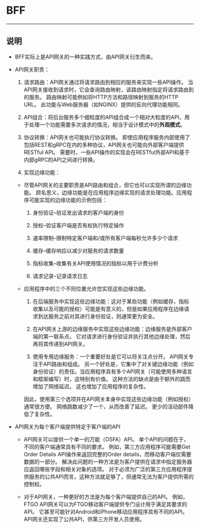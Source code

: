 # BFF

---

## 说明

* BFF实际上是API网关的一种实践方式，由API网关衍生而来。

* API网关职责：

  1. 请求路由：API网关通过将请求路由到相应的服务来实现一些API操作。 当API网关接收到请求时，它会查询路由映射，该路由映射指定将请求路由到的服务。 路由映射可能例如将HTTP方法和路径映射到服务的HTTP URL。 此功能与Web服务器（如NGINX）提供的反向代理功能相同。

  2. API组合：将后台服务多个细粒度的API组合成一个相对大粒度的API，用于处理一个功能需要多次请求的情况，相当于设计模式中的**外观模式**。

  3. 协议转换：API网关也可能执行协议转换。 即使应用程序服务内部使用了包括REST和gRPC在内的多种协议，API网关也可能向外部客户端提供RESTful API。 需要时，一些API操作的实现会在RESTful外部API和基于内部gRPC的API之间进行转换。

  4. 实现边缘功能：

    * 尽管API网关的主要职责是API路由和组合，但它也可以实现所谓的边缘功能。 顾名思义，边缘功能是在应用程序边缘实现的请求处理功能。应用程序可能实现的边缘功能的示例包括：

      1. 身份验证–验证发出请求的客户端的身份   

      2. 授权–验证客户端是否有权执行特定操作   

      3. 速率限制–限制特定客户端和/或所有客户端每秒允许多少个请求   

      4. 缓存–缓存响应以减少对服务的请求数量   

      5. 指标收集–收集有关API使用情况的指标以用于计费分析   

      6. 请求记录–记录请求日志   

    * 应用程序中的三个不同位置允许您实现这些边缘功能。   

      1. 在后端服务中实现这些边缘功能：这对于某些功能（例如缓存，指标收集以及可能的授权）可能是有意义的，但是如果应用程序在边缘请求到达服务之前对其进行身份验证，则通常更为安全。   

      2. 在API网关上游的边缘服务中实现这些边缘功能：边缘服务是外部客户端的第一联系点。 它对请求进行身份验证并执行其他边缘处理，然后再将其传递到API网关。   

      3. 使用专用边缘服务：一个重要好处是它可以将关注点分开。 API网关专注于API路由和组成。 另一个好处是，它集中了对关键边缘功能（例如身份验证）的责任。当应用程序具有多个API网关（可能使用多种语言和框架编写）时，这特别有价值。 这种方法的缺点是由于额外的跳而增加了网络延迟。 这也增加了应用程序的复杂性。   

      因此，使用第三个选项并在API网关本身中实现这些边缘功能（例如授权）通常很方便。 网络跳数减少了一个，从而改善了延迟。 更少的活动部件降低了复杂性。

* API网关为每个客户端提供特定于客户端的API

  * API网关可以提供一个单一的万能（OSFA）API。 单个API的问题在于，不同的客户端通常具有不同的要求。 例如，第三方应用程序可能需要Get Order Details API操作来返回完整的Order details，而移动客户端仅需要数据的一部分。 解决此问题的一种方法是为客户提供在请求中指定服务器应返回哪些字段和相关对象的选项。 对于必须为广泛的第三方应用程序提供服务的公共API而言，这种方法就足够了，但通常无法为客户提供所需的控制权。

  * 对于API网关，一种更好的方法是为每个客户端提供自己的API。 例如，FTGO API网关可以为FTGO移动客户端提供专门设计用于满足其要求的API。 它甚至可能针对Android和iPhone移动应用程序具有不同的API。 API网关还实现了公共API，供第三方开发人员使用。